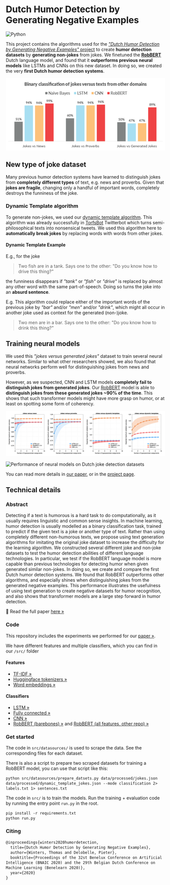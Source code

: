 # Dutch Humor Detection by Generating Negative Examples
![Python](https://img.shields.io/badge/python-v3.7-blue.svg?logo=Python&logoColor=white)

This project contains the algorithms used for the [*"Dutch Humor Detection by Generating Negative Examples"* project](https://arxiv.org/pdf/2010.13652.pdf) to create **humor detection datasets** by **generating non-jokes** from jokes.
We finetuned the **[RobBERT](/robbert)** Dutch language model, and found that it **outperforms previous neural models** like LSTMs and CNNs on this new dataset.
In doing so, we created the very **first Dutch humor detection systems**.

![Results](fig/bar.png)

## New type of joke dataset

Many previous humor detection systems have learned to distinguish jokes from **completely different types** of text, e.g. news and proverbs.
Given that **jokes are fragile**, changing only a handful of important words, completely destroys the funniness of the joke.


### Dynamic Template algorithm

To generate non-jokes, we used our [dynamic template algorithm](https://github.com/twinters/dynamic-template).
This algorithm was already successfully in [TorfsBot](https://thomaswinters.be/torfsbot) Twitterbot which turns semi-philosophical texts into nonsensical tweets.
We used this algorithm here to **automatically break jokes** by replacing words with words from other jokes.

#### Dynamic Template Example

E.g., for the joke
> Two fish are in a tank. Says one to the other: "Do you know how to drive this thing?"

the funniness disappears if *"tank"* or *"fish"* or *"drive"* is replaced by almost any other word with the same part-of-speech.
Doing so turns the joke into an **absurd sentence**.

E.g. This algorithm could replace either of the important words of the previous joke by *"bar"* and/or *"men"* and/or *"drink"*, which might all occur in another joke used as context for the generated (non-)joke.

> Two men are in a bar. Says one to the other: "Do you know how to drink this thing?"

## Training neural models

We used this *"jokes versus generated jokes"* dataset to train several neural networks.
Similar to what other researchers showed, we also found that neural networks perform well for distinguishing jokes from news and proverbs.

However, as we suspected, CNN and LSTM models **completely fail to distinguish jokes from generated jokes**.
Our [RobBERT](/robbert) model is able to **distinguish jokes from these generated jokes ~90% of the time**.
This shows that such transformer models might have more grasp on humor, or at least on spotting some form of coherency.

![Results](fig/results.png)


![Performance of neural models on Dutch joke detection datasets](https://thomaswinters.be/static/38442266f314104d52fdc3e69a6ac56d/5a190/results.png)

You can read more details in [our paper](https://arxiv.org/abs/2010.13652), or in the [project page](https://thomaswinters.be/robbert-humor).


## Technical details

### Abstract
Detecting if a text is humorous is a hard task to do computationally, as it usually requires linguistic and common sense insights. In machine learning, humor detection is usually modelled as a binary classification task, trained to predict if the given text is a joke or another type of text. Rather than using completely different non-humorous texts, we propose using text generation algorithms for imitating the original joke dataset to increase the difficulty for the learning algorithm. We constructed several different joke and non-joke datasets to test the humor detection abilities of different language technologies. In particular, we test if the RobBERT language model is more capable than previous technologies for detecting humor when given generated similar non-jokes. In doing so, we create and compare the first Dutch humor detection systems. We found that RobBERT outperforms other algorithms, and especially shines when distinguishing jokes from the generated negative examples. This performance illustrates the usefulness of using text generation to create negative datasets for humor recognition, and also shows that transformer models are a large step forward in humor detection.

📄 Read the full paper [here »](https://arxiv.org/pdf/2010.13652.pdf)

### Code

This repository includes the experiments we performed for our [paper »](https://arxiv.org/pdf/2010.13652.pdf).

We have different features and multiple classifiers, which you can find in our `/src/` folder

#### Features
- [TF-IDF »](src/datasets/tfidf.py)
- [Huggingface tokenizers »](src/datasets/tokenized.py)
- [Word embeddings »](src/datasets/word_embeddings.py)

#### Classifiers
- [LSTM »](src/modules/lstm.py)
- [Fully connected »](src/modules/linear.py)
- [CNN »](src/modules/cnn.py)
- [RobBERT (barebones) »](src/modules/robbert.py) and [RobBERT (all features, other repo)  »︎]()


### Get started
The code in `src/datasources/` is used to scrape the data. See the corresponding files for each dataset.

There is also a script to prepare two scraped datasets for training a RobBERT model, you can use that script like this:

```shell script
python src/datasources/prepare_datsets.py data/processed/jokes.json data/processed/dynamic_template_jokes.json --mode classification 2> labels.txt 1> sentences.txt
```

The code in `src/` is to train the models. Run the training + evaluation code by running the entry point `run.py` in the root.

```shell script
pip install -r requirements.txt
python run.py
```


### Citing
```text
@inproceedings{winters2020humordetection,
  title={Dutch Humor Detection by Generating Negative Examples},
  author={Winters, Thomas and Delobelle, Pieter},
  booktitle={Proceedings of the 32st Benelux Conference on Artificial Intelligence (BNAIC 2020) and the 29th Belgian Dutch Conference on Machine Learning (Benelearn 2020)},
  year={2020}
}
```
